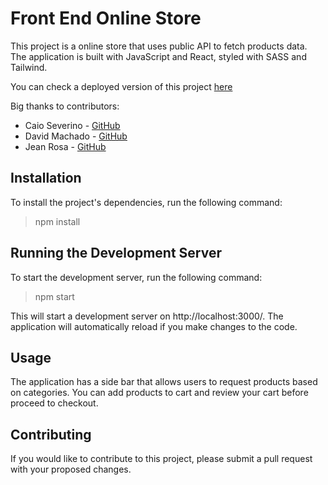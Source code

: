 # Front End Online Store

This project is a online store that uses public API to fetch products data. The application is built with JavaScript and React, styled with SASS and Tailwind.

You can check a deployed version of this project [here](https://vinicius-shk-front-end-online-store.vercel.app)

Big thanks to contributors:
 * Caio Severino - [GitHub](https://github.com/Caiosev)
 * David Machado - [GitHub](https://github.com/davidrmachado)
 * Jean Rosa - [GitHub](https://github.com/Jean-Rosa19)

## Installation

To install the project's dependencies, run the following command:

> npm install

## Running the Development Server

To start the development server, run the following command:

> npm start


This will start a development server on http://localhost:3000/. The application will automatically reload if you make changes to the code.

## Usage

The application has a side bar that allows users to request products based on categories. You can add products to cart and review your cart before proceed to checkout.

## Contributing

If you would like to contribute to this project, please submit a pull request with your proposed changes.
